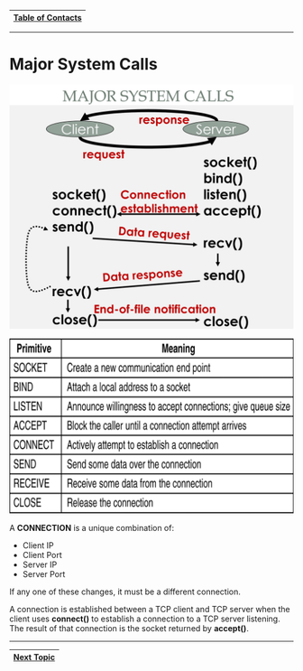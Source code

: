 |[Table of Contacts](/00-Table-of-Contents.md)|
|---|

---

# Major System Calls

![](../../.gitbook/assets/systemcalls.PNG)

![](../../.gitbook/assets/calls.PNG)

A **CONNECTION** is a unique combination of:

* Client IP
* Client Port
* Server IP
* Server Port

If any one of these changes, it must be a different connection.

A connection is established between a TCP client and TCP server when the client uses **connect\(\)** to establish a connection to a TCP server listening. The result of that connection is the socket returned by **accept\(\)**.

---

|[Next Topic](/03-intro-to-sockets/bsd-socket-api/socket-basics.md)|
|---|
